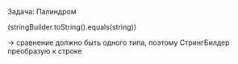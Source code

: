 Задача: Палиндром

(stringBuilder.toString().equals(string)) 
 
-> сравнение должно быть одного типа, поэтому СтрингБилдер преобразую к строке
